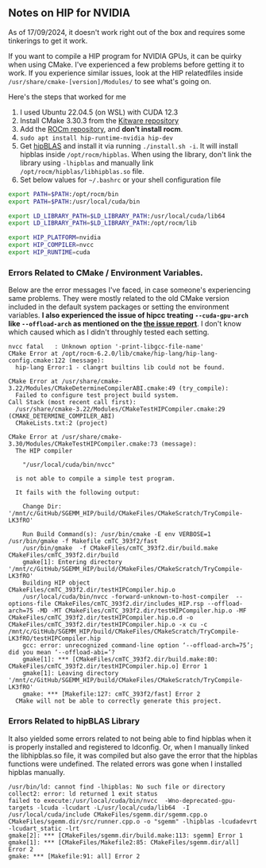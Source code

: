 ## Notes on HIP for NVIDIA
As of 17/09/2024, it doesn't work right out of the box and requires some tinkerings to get it work.

If you want to compile a HIP program for NVIDIA GPUs, it can be quirky when using CMake. I've experienced a few problems before getting it to work. If you experience similar issues, look at the HIP relatedfiles inside `/usr/share/cmake-[version]/Modules/` to see what's going on.

Here's the steps that worked for me
1. I used Ubuntu 22.04.5 (on WSL) with CUDA 12.3
2. Install CMake 3.30.3 from the [Kitware repository](https://apt.kitware.com/)
3. Add the [ROCm repository](https://rocm.docs.amd.com/projects/install-on-linux/en/latest/install/native-install/ubuntu.html), and **don't install rocm**.
4. `sudo apt install hip-runtime-nvidia hip-dev` 
5. Get [hipBLAS](https://github.com/ROCm/hipBLAS/releases/tag/rocm-6.2.0) and install it via running `./install.sh -i`. It will install hipblas inside `/opt/rocm/hipblas`. When using the library, don't link the library using `-lhipblas` and manually link `/opt/rocm/hipblas/libhipblas.so` file.  
6. Set below values for `~/.bashrc` or your shell configuration file
```bash
export PATH=$PATH:/opt/rocm/bin
export PATH=$PATH:/usr/local/cuda/bin

export LD_LIBRARY_PATH=$LD_LIBRARY_PATH:/usr/local/cuda/lib64
export LD_LIBRARY_PATH=$LD_LIBRARY_PATH:/opt/rocm/lib

export HIP_PLATFORM=nvidia
export HIP_COMPILER=nvcc
export HIP_RUNTIME=cuda
```

### Errors Related to CMake / Environment Variables.
Below are the error messages I've faced, in case someone's experiencing same problems. They were mostly related to the old CMake version included in the default system packages or setting the environment variables. **I also experienced the issue of hipcc treating `--cuda-gpu-arch` like `--offload-arch` as mentioned on the [the issue report](https://github.com/ROCm/HIP/issues/3479#issuecomment-2305038649)**. I don't know which caused which as I didn't throughly tested each setting.

```
nvcc fatal   : Unknown option '-print-libgcc-file-name'
CMake Error at /opt/rocm-6.2.0/lib/cmake/hip-lang/hip-lang-config.cmake:122 (message):
  hip-lang Error:1 - clangrt builtins lib could not be found.
```
```
CMake Error at /usr/share/cmake-3.22/Modules/CMakeDetermineCompilerABI.cmake:49 (try_compile):
  Failed to configure test project build system.
Call Stack (most recent call first):
  /usr/share/cmake-3.22/Modules/CMakeTestHIPCompiler.cmake:29 (CMAKE_DETERMINE_COMPILER_ABI)
  CMakeLists.txt:2 (project)
```

```
CMake Error at /usr/share/cmake-3.30/Modules/CMakeTestHIPCompiler.cmake:73 (message):
  The HIP compiler

    "/usr/local/cuda/bin/nvcc"

  is not able to compile a simple test program.

  It fails with the following output:

    Change Dir: '/mnt/c/GitHub/SGEMM_HIP/build/CMakeFiles/CMakeScratch/TryCompile-LK3fRO'

    Run Build Command(s): /usr/bin/cmake -E env VERBOSE=1 /usr/bin/gmake -f Makefile cmTC_393f2/fast
    /usr/bin/gmake  -f CMakeFiles/cmTC_393f2.dir/build.make CMakeFiles/cmTC_393f2.dir/build
    gmake[1]: Entering directory '/mnt/c/GitHub/SGEMM_HIP/build/CMakeFiles/CMakeScratch/TryCompile-LK3fRO'
    Building HIP object CMakeFiles/cmTC_393f2.dir/testHIPCompiler.hip.o
    /usr/local/cuda/bin/nvcc -forward-unknown-to-host-compiler  --options-file CMakeFiles/cmTC_393f2.dir/includes_HIP.rsp --offload-arch=75 -MD -MT CMakeFiles/cmTC_393f2.dir/testHIPCompiler.hip.o -MF CMakeFiles/cmTC_393f2.dir/testHIPCompiler.hip.o.d -o CMakeFiles/cmTC_393f2.dir/testHIPCompiler.hip.o -x cu -c /mnt/c/GitHub/SGEMM_HIP/build/CMakeFiles/CMakeScratch/TryCompile-LK3fRO/testHIPCompiler.hip
    gcc: error: unrecognized command-line option ‘--offload-arch=75’; did you mean ‘--offload-abi=’?
    gmake[1]: *** [CMakeFiles/cmTC_393f2.dir/build.make:80: CMakeFiles/cmTC_393f2.dir/testHIPCompiler.hip.o] Error 1
    gmake[1]: Leaving directory '/mnt/c/GitHub/SGEMM_HIP/build/CMakeFiles/CMakeScratch/TryCompile-LK3fRO'
    gmake: *** [Makefile:127: cmTC_393f2/fast] Error 2
  CMake will not be able to correctly generate this project.
```

### Errors Related to hipBLAS Library
It also yielded some errors related to not being able to find hipblas when it is properly installed and registered to ldconfig. Or, when I manually linked the libhipblas.so file, it was compiled but also gave the error that the hipblas functions were undefined. The related errors was gone when I installed hipblas manually.

```
/usr/bin/ld: cannot find -lhipblas: No such file or directory
collect2: error: ld returned 1 exit status
failed to execute:/usr/local/cuda/bin/nvcc  -Wno-deprecated-gpu-targets -lcuda -lcudart -L/usr/local/cuda/lib64  -I /usr/local/cuda/include CMakeFiles/sgemm.dir/sgemm.cpp.o CMakeFiles/sgemm.dir/src/runner.cpp.o -o "sgemm" -lhipblas -lcudadevrt -lcudart_static -lrt
gmake[2]: *** [CMakeFiles/sgemm.dir/build.make:113: sgemm] Error 1
gmake[1]: *** [CMakeFiles/Makefile2:85: CMakeFiles/sgemm.dir/all] Error 2
gmake: *** [Makefile:91: all] Error 2
```
